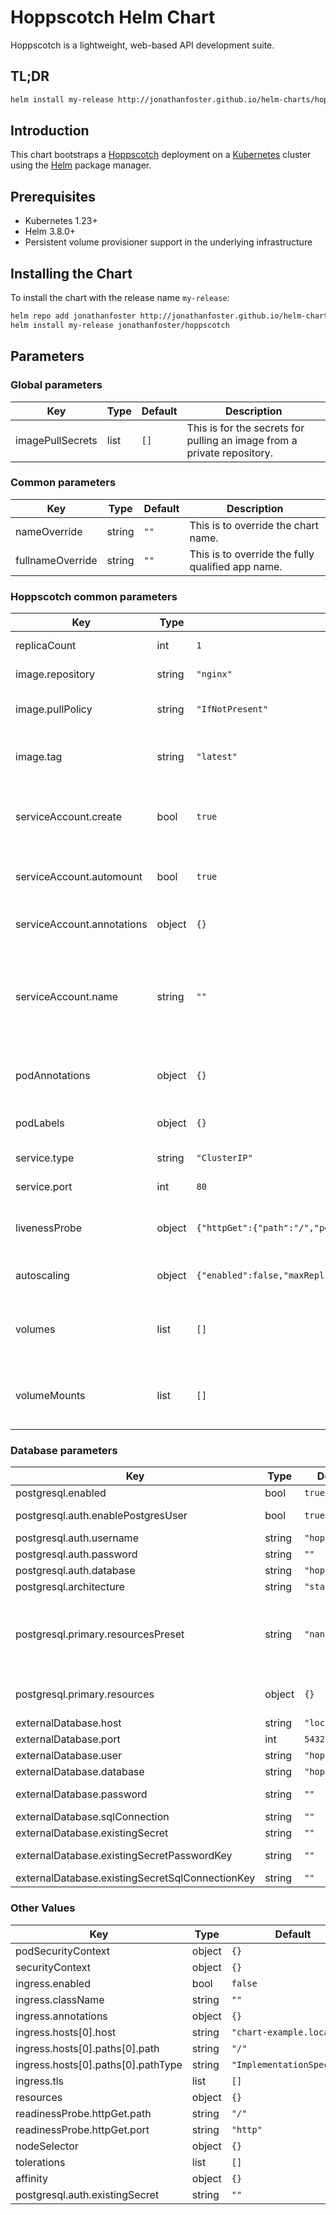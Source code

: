# Hoppscotch Helm Chart

Hoppscotch is a lightweight, web-based API development suite.

## TL;DR

```bash
helm install my-release http://jonathanfoster.github.io/helm-charts/hoppscotch
```

## Introduction

This chart bootstraps a [Hoppscotch](https://github.com/hoppscotch/hoppscotch) deployment on a
[Kubernetes](https://kubernetes.io) cluster using the [Helm](https://helm.sh) package manager.

## Prerequisites

- Kubernetes 1.23+
- Helm 3.8.0+
- Persistent volume provisioner support in the underlying infrastructure

## Installing the Chart

To install the chart with the release name `my-release`:

```bash
helm repo add jonathanfoster http://jonathanfoster.github.io/helm-charts
helm install my-release jonathanfoster/hoppscotch
```

## Parameters

<!-- markdownlint-disable MD013 -->

### Global parameters

| Key | Type | Default | Description |
|-----|------|---------|-------------|
| imagePullSecrets | list | `[]` | This is for the secrets for pulling an image from a private repository. |

### Common parameters

| Key | Type | Default | Description |
|-----|------|---------|-------------|
| nameOverride | string | `""` | This is to override the chart name. |
| fullnameOverride | string | `""` | This is to override the fully qualified app name. |

### Hoppscotch common parameters

| Key | Type | Default | Description |
|-----|------|---------|-------------|
| replicaCount | int | `1` | This will set the replicaset count. |
| image.repository | string | `"nginx"` | This sets the image repository. |
| image.pullPolicy | string | `"IfNotPresent"` | This sets the pull policy for images. |
| image.tag | string | `"latest"` | Overrides the image tag whose default is the chart appVersion. |
| serviceAccount.create | bool | `true` | Specifies whether a service account should be created |
| serviceAccount.automount | bool | `true` | Automatically mount a ServiceAccount's API credentials? |
| serviceAccount.annotations | object | `{}` | Annotations to add to the service account |
| serviceAccount.name | string | `""` | The name of the service account to use. If not set and create is true, a name is generated using the fullname template |
| podAnnotations | object | `{}` | This is for setting Kubernetes Annotations to a Pod. |
| podLabels | object | `{}` | This is for setting Kubernetes Labels to a Pod. |
| service.type | string | `"ClusterIP"` | This sets the service type. |
| service.port | int | `80` | This sets the ports. |
| livenessProbe | object | `{"httpGet":{"path":"/","port":"http"}}` | This is to setup the liveness and readiness probes. |
| autoscaling | object | `{"enabled":false,"maxReplicas":100,"minReplicas":1,"targetCPUUtilizationPercentage":80}` | This section is for setting up autoscaling. |
| volumes | list | `[]` | Additional volumes on the output Deployment definition. |
| volumeMounts | list | `[]` | Additional volumeMounts on the output Deployment definition. |

### Database parameters

| Key | Type | Default | Description |
|-----|------|---------|-------------|
| postgresql.enabled | bool | `true` | Switch to enable or disable the PostgreSQL helm chart |
| postgresql.auth.enablePostgresUser | bool | `true` | Assign a password to the "postgres" admin user. Otherwise, remote access will be blocked for this user |
| postgresql.auth.username | string | `"hoppscotch"` | Name for a custom user to create |
| postgresql.auth.password | string | `""` | Password for the custom user to create |
| postgresql.auth.database | string | `"hoppscotch"` | Name for a custom database to create |
| postgresql.architecture | string | `"standalone"` | PostgreSQL architecture (`standalone` or `replication`) |
| postgresql.primary.resourcesPreset | string | `"nano"` | PostgreSQL Primary resource requests and limits ref: https://kubernetes.io/docs/concepts/configuration/manage-compute-resources-container/ Set container resources according to one common preset (allowed values: none, nano, micro, small, medium, large, xlarge, 2xlarge). This is ignored if primary.resources is set (primary.resources is recommended for production). More information: https://github.com/bitnami/charts/blob/main/bitnami/common/templates/_resources.tpl#L15  |
| postgresql.primary.resources | object | `{}` | Set container requests and limits for different resources like CPU or memory (essential for production workloads) Example: resources:   requests:     cpu: 2     memory: 512Mi   limits:     cpu: 3     memory: 1024Mi  |
| externalDatabase.host | string | `"localhost"` | Database host (ignored if externalDatabase.sqlConnection is set) |
| externalDatabase.port | int | `5432` | Database port number (ignored if externalDatabase.sqlConnection is set) |
| externalDatabase.user | string | `"hoppscotch"` | Non-root username for Hoppscotch (ignored if externalDatabase.sqlConnection is set) |
| externalDatabase.database | string | `"hoppscotch"` | Hoppscotch database name (ignored if externalDatabase.sqlConnection is set) |
| externalDatabase.password | string | `""` | Password for the non-root username for Hoppscotch (ignored if externalDatabase.sqlConnection or externalDatabase.existingSecret are set) |
| externalDatabase.sqlConnection | string | `""` | SQL connection string |
| externalDatabase.existingSecret | string | `""` | Name of an existing secret resource containing the database credentials |
| externalDatabase.existingSecretPasswordKey | string | `""` | Name of an existing secret key containing the database credentials (ignored if externalDatabase.existingSecretSqlConnectionKey is set) |
| externalDatabase.existingSecretSqlConnectionKey | string | `""` | Name of an existing secret key containing the SQL connection string |

### Other Values

| Key | Type | Default | Description |
|-----|------|---------|-------------|
| podSecurityContext | object | `{}` |  |
| securityContext | object | `{}` |  |
| ingress.enabled | bool | `false` |  |
| ingress.className | string | `""` |  |
| ingress.annotations | object | `{}` |  |
| ingress.hosts[0].host | string | `"chart-example.local"` |  |
| ingress.hosts[0].paths[0].path | string | `"/"` |  |
| ingress.hosts[0].paths[0].pathType | string | `"ImplementationSpecific"` |  |
| ingress.tls | list | `[]` |  |
| resources | object | `{}` |  |
| readinessProbe.httpGet.path | string | `"/"` |  |
| readinessProbe.httpGet.port | string | `"http"` |  |
| nodeSelector | object | `{}` |  |
| tolerations | list | `[]` |  |
| affinity | object | `{}` |  |
| postgresql.auth.existingSecret | string | `""` |  |
<!-- markdownlint-enable MD013 -->
